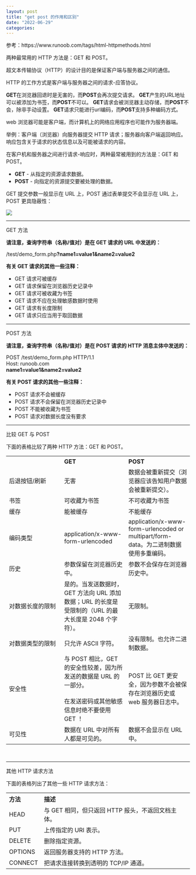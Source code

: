 ```yaml
---
layout: post
title: "get post 的作用和区别"
date: "2022-06-29"
categories: 
---
```

<p>参考：https://www.runoob.com/tags/html-httpmethods.html</p>
<p>两种最常用的 HTTP 方法是：GET 和 POST。</p>
<p>超文本传输协议（HTTP）的设计目的是保证客户端与服务器之间的通信。</p>
<p>HTTP 的工作方式是客户端与服务器之间的请求-应答协议。</p>
<p><span class="ILfuVd" lang="zh"><span class="hgKElc"><b>GET</b>在浏览器回退时是无害的，而<b>POST</b>会再次提交请求。 <b>GET</b>产生的URL地址可以被添加为书签，而<b>POST</b>不可以。 <b>GET</b>请求会被浏览器主动存储，而<b>POST</b>不会，除非手动设置。 <b>GET</b>请求只能进行url编码，而<b>POST</b>支持多种编码方式。</span></span></p>
<p>web 浏览器可能是客户端，而计算机上的网络应用程序也可能作为服务器端。</p>
<p>举例：客户端（浏览器）向服务器提交 HTTP 请求；服务器向客户端返回响应。响应包含关于请求的状态信息以及可能被请求的内容。</p>
<p>在客户机和服务器之间进行请求-响应时，两种最常被用到的方法是：GET 和 POST。</p>
<ul>
<li><b>GET</b> - 从指定的资源请求数据。</li>
<li><b>POST</b> - 向指定的资源提交要被处理的数据。</li>
</ul>
<p>GET 提交参数一般显示在 URL 上，POST 通过表单提交不会显示在 URL 上，POST 更具隐蔽性：</p>
<p><img src="https://www.runoob.com/wp-content/uploads/2013/07/get-post.png" /></p>
<hr />
<p>GET 方法</p>
<p><b>请注意，查询字符串（名称/值对）是在 GET 请求的 URL 中发送的：</b></p>
<div class="code notranslate">
<div>/test/demo_form.php<b>?name1=value1&amp;name2=value2</b></div>
</div>
<p><b>有关 GET 请求的其他一些注释：</b></p>
<ul>
<li>GET 请求可被缓存</li>
<li>GET 请求保留在浏览器历史记录中</li>
<li>GET 请求可被收藏为书签</li>
<li>GET 请求不应在处理敏感数据时使用</li>
<li>GET 请求有长度限制</li>
<li>GET 请求只应当用于取回数据</li>
</ul>
<hr />
<p>POST 方法</p>
<p><b>请注意，查询字符串（名称/值对）是在 POST 请求的 HTTP 消息主体中发送的：</b></p>
<div class="code notranslate">
<div>POST /test/demo_form.php HTTP/1.1<br />
Host: runoob.com<br />
<b>name1=value1&amp;name2=value2</b></div>
</div>
<p><b>有关 POST 请求的其他一些注释：</b></p>
<ul>
<li>POST 请求不会被缓存</li>
<li>POST 请求不会保留在浏览器历史记录中</li>
<li>POST 不能被收藏为书签</li>
<li>POST 请求对数据长度没有要求</li>
</ul>
<hr />
<p>比较 GET 与 POST</p>
<p>下面的表格比较了两种 HTTP 方法：GET 和 POST。</p>
<table class="reference notranslate">
<tbody>
<tr>
<th align="left" width="30%">&nbsp;</th>
<th align="left" width="35%">GET</th>
<th align="left" width="35%">POST</th>
</tr>
<tr>
<td>后退按钮/刷新</td>
<td>无害</td>
<td>数据会被重新提交（浏览器应该告知用户数据会被重新提交）。</td>
</tr>
<tr>
<td>书签</td>
<td>可收藏为书签</td>
<td>不可收藏为书签</td>
</tr>
<tr>
<td>缓存</td>
<td>能被缓存</td>
<td>不能缓存</td>
</tr>
<tr>
<td>编码类型</td>
<td>application/x-www-form-urlencoded</td>
<td>application/x-www-form-urlencoded or multipart/form-data。为二进制数据使用多重编码。</td>
</tr>
<tr>
<td>历史</td>
<td>参数保留在浏览器历史中。</td>
<td>参数不会保存在浏览器历史中。</td>
</tr>
<tr>
<td>对数据长度的限制</td>
<td>是的。当发送数据时，GET 方法向 URL 添加数据；URL 的长度是受限制的（URL 的最大长度是 2048 个字符）。</td>
<td>无限制。</td>
</tr>
<tr>
<td>对数据类型的限制</td>
<td>只允许 ASCII 字符。</td>
<td>没有限制。也允许二进制数据。</td>
</tr>
<tr>
<td>安全性</td>
<td>与 POST 相比，GET 的安全性较差，因为所发送的数据是 URL 的一部分。<br />
<br />
在发送密码或其他敏感信息时绝不要使用 GET ！</td>
<td>POST 比 GET 更安全，因为参数不会被保存在浏览器历史或 web 服务器日志中。</td>
</tr>
<tr>
<td>可见性</td>
<td>数据在 URL 中对所有人都是可见的。</td>
<td>数据不会显示在 URL 中。</td>
</tr>
</tbody>
</table>
<p>&nbsp;</p>
<hr />
<p>其他 HTTP 请求方法</p>
<p>下面的表格列出了其他一些 HTTP 请求方法：</p>
<table class="reference notranslate" id="table1">
<tbody>
<tr>
<th align="left" width="15%">方法</th>
<th align="left" width="85%">描述</th>
</tr>
<tr>
<td>HEAD</td>
<td>与 GET 相同，但只返回 HTTP 报头，不返回文档主体。</td>
</tr>
<tr>
<td>PUT</td>
<td>上传指定的 URI 表示。</td>
</tr>
<tr>
<td>DELETE</td>
<td>删除指定资源。</td>
</tr>
<tr>
<td>OPTIONS</td>
<td>返回服务器支持的 HTTP 方法。</td>
</tr>
<tr>
<td>CONNECT</td>
<td>把请求连接转换到透明的 TCP/IP 通道。</td>
</tr>
</tbody>
</table>
